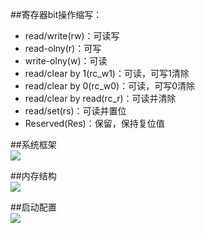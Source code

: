 ##寄存器bit操作缩写：  

- read/write(rw)：可读写  
- read-olny(r)：可写  
- write-olny(w)：可读  
- read/clear by 1(rc_w1)：可读，可写1清除  
- read/clear by 0(rc_w0)：可读，可写0清除  
- read/clear by read(rc_r)：可读并清除  
- read/set(rs)：可读并置位  
- Reserved(Res)：保留，保持复位值  

##系统框架  
![](https://i.imgur.com/RhsAZSg.png)  

##内存结构  
![](https://i.imgur.com/3k0ciVT.png)  

##启动配置  
![](https://i.imgur.com/FOc80GX.png)  
